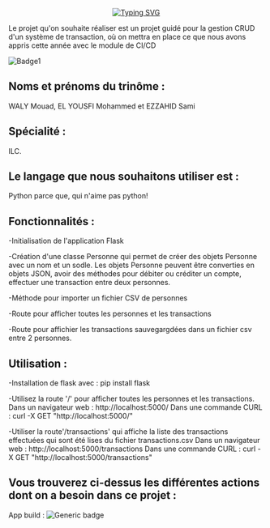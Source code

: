 
<p align="center"><a href="https://git.io/typing-svg"><img src="https://readme-typing-svg.demolab.comfont=Fira+Code&pause=1000&width=435&lines=PROJECT+API+CI%2FCD+WITH+PYTHON.+ILC" alt="Typing SVG" /></a></P>
  
Le projet qu'on souhaite réaliser est un projet guidé pour la gestion CRUD d'un système de transaction, où on mettra en place ce que nous avons appris cette année avec le module de CI/CD

   ![Badge1](https://www.plunge.cloud/hs-fs/hubfs/cycle-devopsea2b.png?width=600&name=cycle-devops.png)



## Noms et prénoms du trinôme : 
  WALY Mouad, EL YOUSFI Mohammed et EZZAHID Sami


## Spécialité : 
  ILC.

## Le langage que nous souhaitons utiliser est :
  Python parce que, qui n'aime pas python!
  
## Fonctionnalités :

-Initialisation de l'application Flask

-Création d'une classe Personne qui permet de créer des objets Personne avec un nom et un sodle. Les objets Personne peuvent être converties en objets JSON, avoir des méthodes pour débiter ou créditer un compte, effectuer une transaction entre deux personnes.

-Méthode pour importer un fichier CSV de personnes

-Route pour afficher toutes les personnes et les transactions

-Route pour affichier les transactions sauvegargdées dans un fichier csv entre 2 personnes.

## Utilisation :

-Installation de flask avec :
    pip install flask
   
-Utilisez la route '/' pour afficher toutes les personnes et les transactions. 
    Dans un navigateur web : http://localhost:5000/
    Dans une commande CURL : curl -X GET "http://localhost:5000/"
    
-Utiliser la route'/transactions' qui affiche la liste des transactions effectuées qui sont été lises du fichier transactions.csv
     Dans un navigateur web : http://localhost:5000/transactions
     Dans une commande CURL : curl -X GET "http://localhost:5000/transactions"



## Vous trouverez ci-dessus les différentes actions dont on a besoin dans ce projet : 

App build :
![Generic badge](https://github.com/mouadw/4A_ILC_CRUD_API/actions/workflows/app_build.yml/badge.svg)
